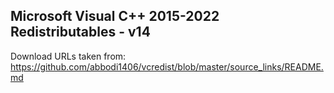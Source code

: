 
## Microsoft Visual C++ 2015-2022 Redistributables - v14

Download URLs taken from: https://github.com/abbodi1406/vcredist/blob/master/source_links/README.md


